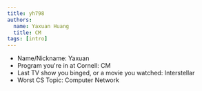 ```yaml
---
title: yh798
authors:
  name: Yaxuan Huang
  title: CM
tags: [intro]
---
```


- Name/Nickname: Yaxuan
- Program you're in at Cornell: CM
- Last TV show you binged, or a movie you watched: Interstellar
- Worst CS Topic: Computer Network

